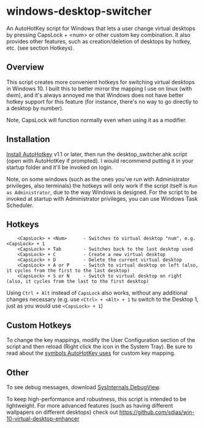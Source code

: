 # windows-desktop-switcher
An AutoHotKey script for Windows that lets a user change virtual desktops by pressing CapsLock + &lt;num> or other custom key combination. It also provides other features, such as creation/deletion of desktops by hotkey, etc. (see section Hotkeys).

## Overview
This script creates more convenient hotkeys for switching virtual desktops in Windows 10. I built this to better mirror
the mapping I use on linux (with dwm), and it's always annoyed me that Windows does not have better
hotkey support for this feature (for instance, there's no way to go directly to a desktop by number).

Note, CapsLock will function normally even when using it as a modifier.

## Installation
[Install AutoHotkey](https://autohotkey.com/download/) v1.1 or later, then run the desktop_switcher.ahk script (open with AutoHotKey if prompted). I would recommend putting it in your startup folder and it'll be invoked on login. 

Note, on some windows (such as the ones you've run with Administrator privileges, also terminals) the hotkeys will only work if the script itself is `Run as Administrator`, due to the way Windows is designed. For the script to be invoked at startup with Administrator privileges, you can use Windows Task Scheduler.

## Hotkeys
        <CapsLock> + <Num>      - Switches to virtual desktop "num", e.g. <CapsLock> + 1
        <CapsLock> + Tab        - Switches back to the last desktop used
        <CapsLock> + C          - Create a new virtual desktop
        <CapsLock> + D          - Delete the current virtual desktop
        <CapsLock> + A or P     - Switch to virtual desktop on left (also, it cycles from the first to the last desktop)
        <CapsLock> + S or N     - Switch to virtual desktop on right (also, it cycles from the last to the first desktop)

Using `Ctrl + Alt` instead of `CapsLock` also works, without any additional changes necessary (e.g. use `<Ctrl> + <Alt> + 1` tu switch to the Desktop 1, just as you would use `<CapsLock> + 1`)

## Custom Hotkeys
To change the key mappings, modify the User Configuration section of the script and then reload (Right click the icon in the System Tray). Be sure to read about the [symbols AutoHotKey uses](https://autohotkey.com/docs/Hotkeys.htm) for custom key mapping.

## Other
To see debug messages, download [SysInternals DebugView](https://technet.microsoft.com/en-us/sysinternals/debugview).

To keep high-performance and robustness, this script is intended to be lightweight. For more advanced features (such as having different wallpapers on different desktops) check out https://github.com/sdias/win-10-virtual-desktop-enhancer